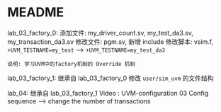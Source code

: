 # MEADME

lab_03_factory_0:
    添加文件: my_driver_count.sv, my_test_da3.sv, my_transaction_da3.sv
    修改文件: pgm.sv, 新增 include
    修改脚本: vsim.f, `+UVM_TESTNAME=my_test` --> `+UVM_TESTNAME=my_test_da3`

    说明: 学习UVM中的factory机制的 Override 机制

lab_03_factory_1:
    继承自 lab_03_factory_0
    修改 `user/sim_uvm` 的文件结构

lab_04:
    继承自 lab_03_factory_1
    Video : UVM-configuration 03
    Config sequence --> change the number of transactions